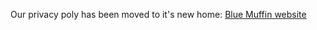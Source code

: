 Our privacy poly has been moved to it's new home: [Blue Muffin website](https://muffin.blue/docs/legal/privacy-policy)
